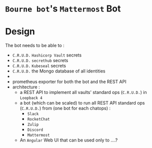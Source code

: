 # `Bourne bot`'s `Mattermost` Bot


# Design

The bot needs to be able to :
* `C.R.U.D.` `Hashicorp Vault` secrets
* `C.R.U.D.` `secrethub` secrets
* `C.R.U.D.` `Kubeseal` secrets
* `C.R.U.D.` the Mongo database of all identities
*
* prometheus exporter for both the bot and the REST API
* architecture :
  * a REST API to implement all vaults' standard ops (`C.R.U.D.`) in `Loopback 4`
  * a bot (which can be scaled) to run all REST API  standard ops (`C.R.U.D.`) from (one bot for each chatops) :
    * `Slack`
    * `RocketChat`
    * `Zulip`
    * `Discord`
    * `Mattermost`
   * An `Angular` Web UI that can be used only to ....?
